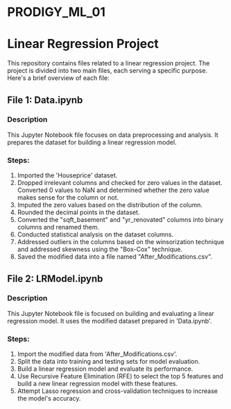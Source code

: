 # PRODIGY_ML_01
# Linear Regression Project

This repository contains files related to a linear regression project. The project is divided into two main files, each serving a specific purpose. Here's a brief overview of each file:

## File 1: Data.ipynb

### Description
This Jupyter Notebook file focuses on data preprocessing and analysis. It prepares the dataset for building a linear regression model.

### Steps:
1. Imported the 'Houseprice' dataset.
2. Dropped irrelevant columns and checked for zero values in the dataset. Converted 0 values to NaN and determined whether the zero value makes sense for the column or not.
3. Imputed the zero values based on the distribution of the column.
4. Rounded the decimal points in the dataset.
5. Converted the "sqft_basement" and "yr_renovated" columns into binary columns and renamed them.
6. Conducted statistical analysis on the dataset columns.
7. Addressed outliers in the columns based on the winsorization technique and addressed skewness using the "Box-Cox" technique.
8. Saved the modified data into a file named "After_Modifications.csv".

## File 2: LRModel.ipynb

### Description
This Jupyter Notebook file is focused on building and evaluating a linear regression model. It uses the modified dataset prepared in 'Data.ipynb'.

### Steps:
1. Import the modified data from 'After_Modifications.csv'.
2. Split the data into training and testing sets for model evaluation.
3. Build a linear regression model and evaluate its performance.
4. Use Recursive Feature Elimination (RFE) to select the top 5 features and build a new linear regression model with these features.
5. Attempt Lasso regression and cross-validation techniques to increase the model's accuracy.

